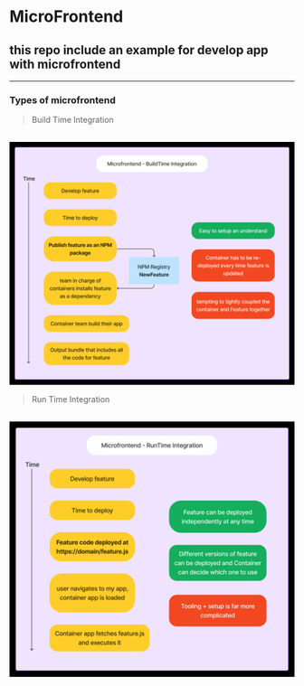 # MicroFrontend
## this repo include an example for develop app with microfrontend

<hr />

### Types of microfrontend


> Build Time Integration
<br>
<img src="./assets/buildTime.png" width='600px'>

> Run Time Integration
<br>
<img src="./assets/runTime.png" width='600px'>